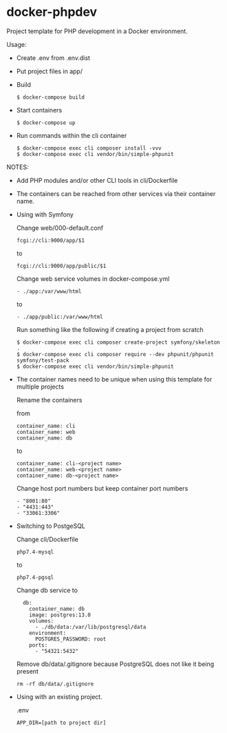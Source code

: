# docker-phpdev

Project template for PHP development in a Docker environment.

Usage:

- Create .env from .env.dist

- Put project files in app/

- Build

  `````$ docker-compose build`````

- Start containers

  `````$ docker-compose up`````
  
- Run commands within the cli container

  ```
  $ docker-compose exec cli composer install -vvv
  $ docker-compose exec cli vendor/bin/simple-phpunit
  ```
  
NOTES:

- Add PHP modules and/or other CLI tools in cli/Dockerfile
- The containers can be reached from other services via their container name.
- Using with Symfony

  Change web/000-default.conf

    ```fcgi://cli:9000/app/$1```
    
    to
    
    ```fcgi://cli:9000/app/public/$1```
    
  Change web service volumes in docker-compose.yml
   
   ```- ./app:/var/www/html```
   
   to
   
   ```- ./app/public:/var/www/html```
   
  Run something like the following if creating a project from scratch
  
  ```
  $ docker-compose exec cli composer create-project symfony/skeleton .
  $ docker-compose exec cli composer require --dev phpunit/phpunit symfony/test-pack
  $ docker-compose exec cli vendor/bin/simple-phpunit
  ```
- The container names need to be unique when using this template for multiple projects

  Rename the containers

    from
    ```
    container_name: cli
    container_name: web
    container_name: db
    ```
    
    to
    
    ```
    container_name: cli-<project name>
    container_name: web-<project name>
    container_name: db-<project name>
    ```
  
  Change host port numbers but keep container port numbers
  
    ```
    - "8001:80"
    - "4431:443"
    - "33061:3306"
    ```
- Switching to PostgeSQL

  Change cli/Dockerfile
  
  ```php7.4-mysql```
  
  to
  
  ```php7.4-pgsql```
  
  Change db service to
  
  ```
    db:
      container_name: db
      image: postgres:13.0
      volumes:
        - ./db/data:/var/lib/postgresql/data
      environment:
        POSTGRES_PASSWORD: root
      ports:
        - "54321:5432"
  ```
  
  Remove db/data/.gitignore because PostgreSQL does not like it being present
  
  ```rm -rf db/data/.gitignore```


- Using with an existing project.

  .env
  ```
  APP_DIR=[path to project dir]
  ```